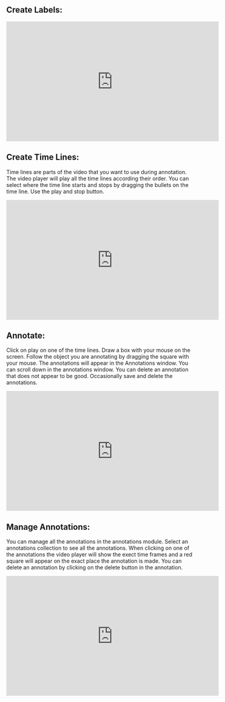 ## Create Labels:

<iframe width="560" height="315" src="https://www.youtube.com/embed/cq02W8wq33w" frameborder="0" allow="accelerometer; autoplay; encrypted-media; gyroscope; picture-in-picture" allowfullscreen></iframe>


## Create Time Lines:
Time lines are parts of the video that you want to use during annotation. The video player will play all the time lines according their order.
You can select where the time line starts and stops by dragging the bullets on the time line. Use the play and stop button.

<iframe width="560" height="315" src="https://www.youtube.com/embed/c0raJWTfUV4" frameborder="0" allow="accelerometer; autoplay; encrypted-media; gyroscope; picture-in-picture" allowfullscreen></iframe>


## Annotate:

Click on play on one of the time lines. Draw a box with your mouse on the screen. Follow the object you are annotating by dragging the square with your mouse.
The annotations will appear in the Annotations window. You can scroll down in the annotations window. You can delete an annotation that does not appear to be good.
Occasionally save and delete the annotations.  

<iframe width="560" height="315" src="https://www.youtube.com/embed/qkvdCwNqlx8" frameborder="0" allow="accelerometer; autoplay; encrypted-media; gyroscope; picture-in-picture" allowfullscreen></iframe>


## Manage Annotations:

You can manage all the annotations in the annotations module. Select an annotations collection to see all the annotations. When clicking on one of the annotations the video player will show the exect time frames
and a red square will appear on the exact place the annotation is made. You can delete an annotation by clicking on the delete button in the annotation. 


<iframe width="560" height="315" src="https://www.youtube.com/embed/0S-PW-yJQ_w" frameborder="0" allow="accelerometer; autoplay; encrypted-media; gyroscope; picture-in-picture" allowfullscreen></iframe>